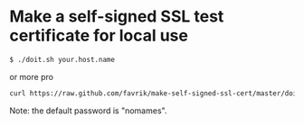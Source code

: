 # Make a self-signed SSL test certificate for local use

```bash
$ ./doit.sh your.host.name
```
or more pro

```bash
curl https://raw.github.com/favrik/make-self-signed-ssl-cert/master/doit.sh -o - | sh -s your.host.name
```

Note: the default password is "nomames".
